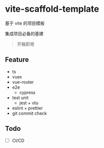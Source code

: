 # vite-scaffold-template

基于 vite 的项目模板

集成项目必备的基建

> 开箱即用

## Feature

- ts
- vuex
- vue-router
- e2e
  - cypress
- test unit
  - jest + vtu
- eslint + prettier
- git commit check


## Todo
- [ ] CI/CD